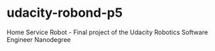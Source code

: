 # udacity-robond-p5
Home Service Robot - Final project of the Udacity Robotics Software Engineer Nanodegree
